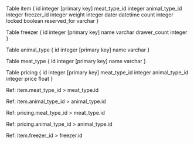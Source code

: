 Table item {
id integer [primary key]
meat_type_id integer
animal_type_id integer
freezer_id integer
weight integer
dater datetime
count integer
locked boolean
reserved_for varchar
}

Table freezer {
id integer [primary key]
name varchar
drawer_count integer
}

Table animal_type {
id integer [primary key]
name varchar
}

Table meat_type {
id integer [primary key]
name varchar
}

Table pricing {
id integer [primary key]
meat_type_id integer
animal_type_id integer
price float
}

Ref: item.meat_type_id > meat_type.id

Ref: item.animal_type_id > animal_type.id

Ref: pricing.meat_type_id > meat_type.id

Ref: pricing.animal_type_id > animal_type.id

Ref: item.freezer_id > freezer.id
